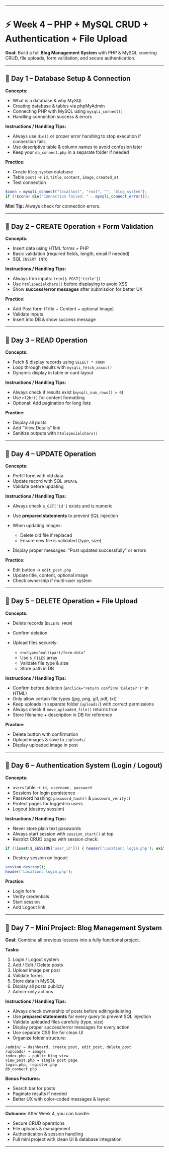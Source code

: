 
---

# ⚡ Week 4 – PHP + MySQL CRUD + Authentication + File Upload

**Goal:** Build a full **Blog Management System** with PHP & MySQL covering CRUD, file uploads, form validation, and secure authentication.

---

## 📌 Day 1 – Database Setup & Connection

**Concepts:**

* What is a database & why MySQL
* Creating database & tables via phpMyAdmin
* Connecting PHP with MySQL using `mysqli_connect()`
* Handling connection success & errors

**Instructions / Handling Tips:**

* Always use `die()` or proper error handling to stop execution if connection fails
* Use descriptive table & column names to avoid confusion later
* Keep your `db_connect.php` in a separate folder if needed

**Practice:**

* Create `blog_system` database
* Table `posts` → `id`, `title`, `content`, `image`, `created_at`
* Test connection

```php
$conn = mysqli_connect("localhost", "root", "", "blog_system");
if (!$conn) die("Connection failed: " . mysqli_connect_error());
```

**Mini Tip:** Always check for connection errors.

---

## 📌 Day 2 – CREATE Operation + Form Validation

**Concepts:**

* Insert data using HTML forms + PHP
* Basic validation (required fields, length, email if needed)
* SQL `INSERT INTO`

**Instructions / Handling Tips:**

* Always trim inputs: `trim($_POST['title'])`
* Use `htmlspecialchars()` before displaying to avoid XSS
* Show **success/error messages** after submission for better UX

**Practice:**

* Add Post form (Title + Content + optional Image)
* Validate inputs
* Insert into DB & show success message

---

## 📌 Day 3 – READ Operation

**Concepts:**

* Fetch & display records using `SELECT * FROM`
* Loop through results with `mysqli_fetch_assoc()`
* Dynamic display in table or card layout

**Instructions / Handling Tips:**

* Always check if results exist (`mysqli_num_rows() > 0`)
* Use `nl2br()` for content formatting
* Optional: Add pagination for long lists

**Practice:**

* Display all posts
* Add “View Details” link
* Sanitize outputs with `htmlspecialchars()`

---

## 📌 Day 4 – UPDATE Operation

**Concepts:**

* Prefill form with old data
* Update record with SQL `UPDATE`
* Validate before updating

**Instructions / Handling Tips:**

* Always check `$_GET['id']` exists and is numeric
* Use **prepared statements** to prevent SQL injection
* When updating images:

  * Delete old file if replaced
  * Ensure new file is validated (type, size)
* Display proper messages: "Post updated successfully" or errors

**Practice:**

* Edit button → `edit_post.php`
* Update title, content, optional image
* Check ownership if multi-user system

---

## 📌 Day 5 – DELETE Operation + File Upload

**Concepts:**

* Delete records (`DELETE FROM`)
* Confirm deletion
* Upload files securely:

  * `enctype="multipart/form-data"`
  * Use `$_FILES` array
  * Validate file type & size
  * Store path in DB

**Instructions / Handling Tips:**

* Confirm before deletion (`onclick="return confirm('Delete?')"` in HTML)
* Only allow certain file types (jpg, png, gif, pdf, txt)
* Keep uploads in separate folder (`uploads/`) with correct permissions
* Always check if `move_uploaded_file()` returns true
* Store filename + description in DB for reference

**Practice:**

* Delete button with confirmation
* Upload images & save to `/uploads/`
* Display uploaded image in post

---

## 📌 Day 6 – Authentication System (Login / Logout)

**Concepts:**

* `users` table → `id, username, password`
* Sessions for login persistence
* Password hashing: `password_hash()` & `password_verify()`
* Protect pages for logged-in users
* Logout (destroy session)

**Instructions / Handling Tips:**

* Never store plain text passwords
* Always start session with `session_start()` at top
* Restrict CRUD pages with session check:

```php
if (!isset($_SESSION['user_id'])) { header('Location: login.php'); exit; }
```

* Destroy session on logout:

```php
session_destroy();
header('Location: login.php');
```

**Practice:**

* Login form
* Verify credentials
* Start session
* Add Logout link

---

## 📌 Day 7 – Mini Project: Blog Management System

**Goal:** Combine all previous lessons into a fully functional project.

**Tasks:**

1. Login / Logout system
2. Add / Edit / Delete posts
3. Upload image per post
4. Validate forms
5. Store data in MySQL
6. Display all posts publicly
7. Admin-only actions

**Instructions / Handling Tips:**

* Always check ownership of posts before editing/deleting
* Use **prepared statements** for every query to prevent SQL injection
* Validate uploaded files carefully (type, size)
* Display proper success/error messages for every action
* Use separate CSS file for clean UI
* Organize folder structure:

```
/admin/ → dashboard, create_post, edit_post, delete_post
/uploads/ → images
index.php → public blog view
view_post.php → single post page
login.php, register.php
db_connect.php
```

**Bonus Features:**

* Search bar for posts
* Paginate results if needed
* Better UX with color-coded messages & layout

---


**Outcome:**
After Week 4, you can handle:

* Secure CRUD operations
* File uploads & management
* Authentication & session handling
* Full mini project with clean UI & database integration

---
